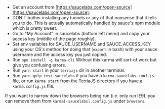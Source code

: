 -   Get an account from [https://saucelabs.com/open-source](https://saucelabs.com/open-source).
-   DON'T bother installing any tunnels or any of that nonsense that it tells you to do. This is actually automatically handled by sauce's npm module which is pretty sweet.
-   Go to "My Account" in saucelabs (bottom left menu) and copy your access key (middle of the page roughly).
-   Set env variables for SAUCE_USERNAME and SAUCE_ACCESS_KEY using your OS's method for doing that (`export` in bash) with your sauce username and the access key you just copied.
-   Run `npm install -g karma-cli` Without this karma will sort-of work but give you confusing errors.
-   Run `yarn start` in your `terriajs` dir in another terminal.
-   Run `yarn gulp test-saucelabs` if you have a `karma-saucelabs.conf.js` file, or run `karma start` from the TerriaJS directory if you have a `karma.config.js` file.

If you want to narrow down the browsers being run (i.e. only run IE9), you can remove them from `karma[-saucelabs].config.js` under `browsers`.

